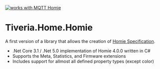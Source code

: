 <a href="https://homieiot.github.io/">
  <img src="https://homieiot.github.io/img/works-with-homie.png" alt="works with MQTT Homie">
</a>

# Tiveria.Home.Homie
A first version of a library that allows the creation of [Homie Specification](https://homieiot.github.io/).

* .Net Core 3.1 / .Net 5.0 implementation of Homie 4.0.0 written in C#
* Supports the Meta, Statistics, and Firmware extensions
* Includes support for allmost all defined property types (except color)


